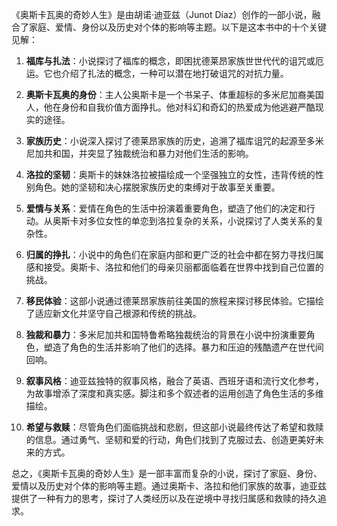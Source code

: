 《奥斯卡瓦奥的奇妙人生》是由胡诺·迪亚兹（Junot Díaz）创作的一部小说，融合了家庭、爱情、身份以及历史对个体的影响等主题。以下是这本书中的十个关键见解：

1. **福库与扎法**：小说探讨了福库的概念，即困扰德莱昂家族世世代代的诅咒或厄运。它也介绍了扎法的概念，一种可以潜在地打破诅咒的对抗力量。

2. **奥斯卡瓦奥的身份**：主人公奥斯卡是一个书呆子、体重超标的多米尼加裔美国人，他在身份和自我价值方面挣扎。他对科幻和奇幻的热爱成为他逃避严酷现实的途径。

3. **家族历史**：小说深入探讨了德莱昂家族的历史，追溯了福库诅咒的起源至多米尼加共和国，并突显了独裁统治和暴力对他们生活的影响。

4. **洛拉的坚韧**：奥斯卡的妹妹洛拉被描绘成一个坚强独立的女性，违背传统的性别角色。她的坚韧和决心摆脱家族历史的束缚对于故事至关重要。

5. **爱情与关系**：爱情在角色的生活中扮演着重要角色，塑造了他们的决定和行动。从奥斯卡对多位女性的单恋到洛拉复杂的关系，小说探讨了人类关系的复杂性。

6. **归属的挣扎**：小说中的角色们在家庭内部和更广泛的社会中都在努力寻找归属感和接受。奥斯卡、洛拉和他们的母亲贝丽都面临着在世界中找到自己位置的挑战。

7. **移民体验**：这部小说通过德莱昂家族前往美国的旅程来探讨移民体验。它描绘了适应新文化并坚守自己根源和传统的挑战。

8. **独裁和暴力**：多米尼加共和国特鲁希略独裁统治的背景在小说中扮演重要角色，塑造了角色的生活并影响了他们的选择。暴力和压迫的残酷遗产在世代间回响。

9. **叙事风格**：迪亚兹独特的叙事风格，融合了英语、西班牙语和流行文化参考，为故事增添了深度和真实感。脚注和多个叙述者的运用创造了角色生活的多维描绘。

10. **希望与救赎**：尽管角色们面临挑战和悲剧，但这部小说最终传达了希望和救赎的信息。通过勇气、坚韧和爱的行动，角色们找到了克服过去、创造更美好未来的方式。

总之，《奥斯卡瓦奥的奇妙人生》是一部丰富而复杂的小说，探讨了家庭、身份、爱情以及历史对个体的影响等主题。通过奥斯卡、洛拉和他们家族的故事，迪亚兹提供了一种有力的思考，探讨了人类经历以及在逆境中寻找归属感和救赎的持久追求。